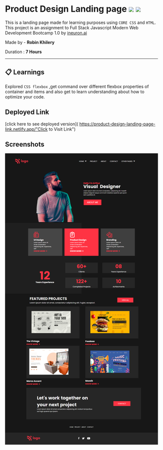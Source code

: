 # Product Design Landing page ![](https://img.shields.io/badge/-HTML-orange) ![](https://img.shields.io/badge/-CSS-yellowgreen)
  
 This is a landing page made for learning purposes using `CORE CSS` and `HTML`.  This project is an assignment to Full Stack Javascript Modern Web Development Bootcamp 1.0 by  [ineuron.ai](https://ineuron.ai/)  


Made by - **Robin Khilery**

Duration : **7 Hours**

***
 
## :clipboard: Learnings
Explored `CSS flexbox` ,get command over different flexbox properties  of container and items  and also get to  learn understanding about how to  optimize your code. 

## Deployed Link
 [click here to see deployed version]( https://product-design-landing-page-link.netlify.app/"Click to Visit Link") 


## Screenshots
![](./assets//Screenshot.png)




 